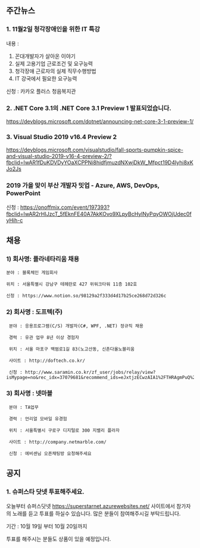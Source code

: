 
## 주간뉴스
### 1. 11월2일 청각장애인을 위한 IT 특강
내용 : 
1) 꼰대개발자가 살아온 이야기
2) 실제 고용기업 근로조건 및 요구능력
3) 청각장애 근로자의 실제 직무수행방법
4) IT 강국에서 필요한 요구능력

신청 : 카카오 플러스 청음복지관

### 2. .NET Core 3.1의 .NET Core 3.1 Preview 1 발표되었습니다.

https://devblogs.microsoft.com/dotnet/announcing-net-core-3-1-preview-1/

### 3. Visual Studio 2019 v16.4 Preview 2

https://devblogs.microsoft.com/visualstudio/fall-sports-pumpkin-spice-and-visual-studio-2019-v16-4-preview-2/?fbclid=IwAR1fDuKDVDyYOaXCPPNi8hidfjmuzdNXwjDkW_Mfpct19D4Iyhi8xKJo2Js

### 2019 가을 맞이 부산 개발자 밋업 - Azure, AWS, DevOps, PowerPoint
신청 : https://onoffmix.com/event/197393?fbclid=IwAR2rHIJzcT_5fEknFE40A7AkKOvo9XLpyBcHylNyPqyOWOjUdec0fyHih-c

## 채용

### 1) 회사명: 플라네타리움 채용

    분야 : 블록체인 게임회사

    위치 : 서울특별시 강남구 테헤란로 427 위워크타워 11층 102호

    신청 : https://www.notion.so/98129a2f333d4d17b25ce268d72d326c

### 2) 회사명 : 도프텍(주) 
    
     분야 : 응용프로그램(C/S) 개발자(C#, WPF, .NET) 정규직 채용
     
     경력 : 유관 업무 8년 이상 경험자

     위치 : 서울 마포구 백범로1길 83(노고산동, 신촌다올노블리움
     
     사이트 : http://doftech.co.kr/ 
 
     신청 : http://www.saramin.co.kr/zf_user/jobs/relay/view?isMypage=no&rec_idx=37079681&recommend_ids=eJxtjzECwzAIA1%2FTHRAgmPuQ%2FP8XTd0kZuh4PiwEKO0ZPKLrxTdOJCIHgtCNYS7%2F8PD1oFIW9viNjxcXDH%2Fjz2d5eNTwprXjJEviHE%2B9ujl1Nr%2FxWiYGI0ZZBHnQc63qaq3cYY6ehyqke9sUzW%2F29ZdAjiKgGQeW%2BRiuoiz7ASV8T9k%3D&view_type=etc&gz=1#seq=0


### 3) 회사명 : 넷마블  
    
     분야 : TA업무
     
     경력 : 언리얼 모바일 유경험
     
     위치 : 서울특별시 구로구 디지털로 300 지밸리 플라자
     
     사이트 : http://company.netmarble.com/
     
     신청 : 에비센님 오픈채팅방 요청해주세요 
     
 ## 공지
 
 ### 1. 슈퍼스타 닷넷 투표해주세요.
 
 오늘부터 슈퍼스닷넷 https://superstarnet.azurewebsites.net/ 사이트에서 참가자의 노래를 듣고 
 투표를 하실수 있습니다. 많은 분들이 참여해주시길 부탁드립니다.

기간 : 10월 19일 부터 10월 20일까지 

투표를 해주시는 분들도 상품이 있을 예정입니다.


 
